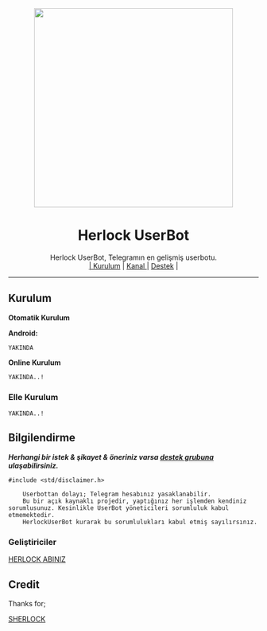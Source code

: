 <div align="center">
  <img src="https://i.hizliresim.com/q1foh9x.jpg" width="400" height="400">
  <h1> Herlock UserBot </h1>
</div>
<p align="center">
    Herlock UserBot, Telegramın en gelişmiş userbotu. 
    <br>
        <a href="https://github.com/herlockexe/HerlockUserBot/blob/master/README.md#kurulum">| Kurulum</a> |
        <a href="https://t.me/HerlockUserBot">Kanal </a> |
        <a href="https://t.me/HerlockSupport">Destek</a> |
    <br>
</p>

----
## Kurulum
**Otomatik Kurulum**


**Android:** 

`YAKINDA`

**Online Kurulum**

`YAKINDA..!`

### Elle Kurulum 

`YAKINDA..!`

## Bilgilendirme
***Herhangi bir istek & şikayet & öneriniz varsa [destek grubuna](https://t.me/HerlockSupport) ulaşabilirsiniz.***

```
#include <std/disclaimer.h>

    Userbottan dolayı; Telegram hesabınız yasaklanabilir.
    Bu bir açık kaynaklı projedir, yaptığınız her işlemden kendiniz sorumlusunuz. Kesinlikle UserBot yöneticileri sorumluluk kabul etmemektedir.
    HerlockUserBot kurarak bu sorumlulukları kabul etmiş sayılırsınız.

```

### Geliştiriciler
  [HERLOCK ABINIZ](https://t.me/tht_herlock)

## Credit
Thanks for;

[SHERLOCK](https://github.com/sherlock-exe)


